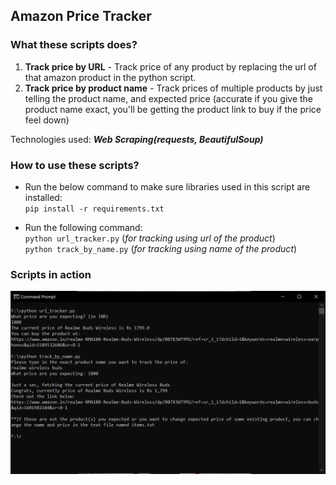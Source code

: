 ## Amazon Price Tracker
### What these scripts does?
1) **Track price by URL** - Track price of any product by replacing the url of that amazon product in the python script.<br>
2) **Track price by product name** - Track prices of multiple products by just telling the product name, and expected price (accurate if you give the product name exact, you'll be getting the product link to buy if the price feel down)

Technologies used: ***Web Scraping(requests, BeautifulSoup)***

### How to use these scripts?
- Run the below command to make sure libraries used in this script are installed:<br>
`pip install -r requirements.txt`

- Run the following command:<br>
`python url_tracker.py` (*for tracking using url of the product*)<br>
`python track_by_name.py` (*for tracking using name of the product*)

### Scripts in action
![script in action](script_in_action.PNG)
